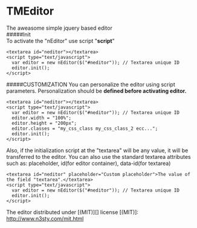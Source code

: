 # TMEditor
The aweasome simple jquery based editor<br>
#####Init<br>
To activate the "nEditor" use script "<b>script</b>"
  
    <textarea id="neditor"></textarea>
    <script type="text/javascript">
      var editor = new nEditor($("#neditor")); // Textarea unique ID
      editor.init();
    </script>

#####CUSTOMIZATION
You can personalize the editor using script parameters. Personalization should be <b>defined before activating editor.</b>
    
    <textarea id="neditor"></textarea>
    <script type="text/javascript">
      var editor = new nEditor($("#neditor")); // Textarea unique ID
      editor.width = "100%";
      editor.height = "200px";
      editor.classes = "my_css_class my_css_class_2 ecc...";
      editor.init();
    </script>
Also, if the initialization script at the "textarea" will be any value, it will be transferred to the editor.
You can also use the standard textarea attributes such as: placeholder, id(for editor container), data-id(for textarea)
    
    <textarea id="neditor" placeholder="Custom placeholder">The value of the field "textarea".</textarea>
    <script type="text/javascript">
      var editor = new nEditor($("#neditor")); // Textarea unique ID
      editor.init();
    </script>


The editor distributed under [(MIT)][] license
[(MIT)]: http://www.n3sty.com/mit.html

